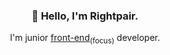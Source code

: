 <p>
  <h3 align="center">👋 Hello, I'm Rightpair.</h3>
</p>

<p align="center">
  I'm junior <ins>front-end</ins><sub>(focus)</sub> developer.
</p>
